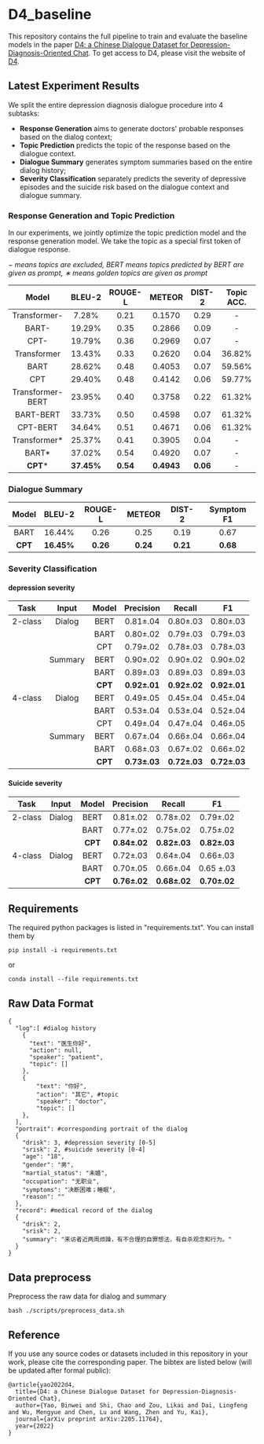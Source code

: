 # D4_baseline
This repository contains the full pipeline to train and evaluate the baseline models in the paper [D4: a Chinese Dialogue Dataset for Depression-Diagnosis-Oriented Chat](https://arxiv.org/abs/2205.11764). To get access to D4, please visit the website of [D4](https://x-lance.github.io/D4/).
## Latest Experiment Results
We split the entire depression diagnosis dialogue procedure into 4 subtasks: 
- **Response Generation** aims to generate doctors' probable responses based on the dialog context; 
- **Topic Prediction** predicts the topic of the response based on the dialogue context. 
- **Dialogue Summary** generates symptom summaries based on the entire dialog history; 
- **Severity Classification** separately predicts the severity of depressive episodes and the suicide risk based on the dialogue context and dialogue summary. 

### Response Generation and Topic Prediction

In our experiments, we jointly optimize the topic prediction model and the response generation model. We take the topic as a special first token of dialogue response.

*− means topics are excluded, BERT means topics predicted by BERT are given as prompt, ∗ means golden topics are given as prompt*

|      Model       |   BLEU-2   | ROUGE-L  |   METEOR   |  DIST-2  | Topic ACC. |
| :--------------: | :--------: | :------: | :--------: | :------: | :--------: |
|   Transformer-   |   7.28%    |   0.21   |   0.1570   |   0.29   |     -      |
|      BART-       |   19.29%   |   0.35   |   0.2866   |   0.09   |     -      |
|       CPT-       |   19.79%   |   0.36   |   0.2969   |   0.07   |     -      |
|   Transformer    |   13.43%   |   0.33   |   0.2620   |   0.04   |   36.82%   |
|       BART       |   28.62%   |   0.48   |   0.4053   |   0.07   |   59.56%   |
|       CPT        |   29.40%   |   0.48   |   0.4142   |   0.06   |   59.77%   |
| Transformer-BERT |   23.95%   |   0.40   |   0.3758   |   0.22   |   61.32%   |
|    BART-BERT     |   33.73%   |   0.50   |   0.4598   |   0.07   |   61.32%   |
|     CPT-BERT     |   34.64%   |   0.51   |   0.4671   |   0.06   |   61.32%   |
|   Transformer*   |   25.37%   |   0.41   |   0.3905   |   0.04   |     -      |
|      BART*       |   37.02%   |   0.54   |   0.4920   |   0.07   |     -      |
|     **CPT***     | **37.45%** | **0.54** | **0.4943** | **0.06** |     -      |

### Dialogue Summary

|  Model  |   BLEU-2   | ROUGE-L  |  METEOR  |  DIST-2  | Symptom F1 |
| :-----: | :--------: | :------: | :------: | :------: | :--------: |
|  BART   |   16.44%   |   0.26   |   0.25   |   0.19   |    0.67    |
| **CPT** | **16.45%** | **0.26** | **0.24** | **0.21** |  **0.68**  |

### Severity Classification

#### depression severity

|  Task   |  Input  |  Model  |  Precision   |    Recall    |      F1      |
| :-----: | :-----: | :-----: | :----------: | :----------: | :----------: |
| 2-class | Dialog  |  BERT   |   0.81±.04   |   0.80±.03   |   0.80±.03   |
|         |         |  BART   |   0.80±.02   |   0.79±.03   |   0.79±.03   |
|         |         |   CPT   |   0.79±.02   |   0.78±.03   |   0.78±.03   |
|         | Summary |  BERT   |   0.90±.02   |   0.90±.02   |   0.90±.02   |
|         |         |  BART   |   0.89±.03   |   0.89±.03   |   0.89±.03   |
|         |         | **CPT** | **0.92±.01** | **0.92±.02** | **0.92±.01** |
| 4-class | Dialog  |  BERT   |   0.49±.05   |   0.45±.04   |   0.45±.04   |
|         |         |  BART   |   0.53±.04   |   0.53±.04   |   0.52±.04   |
|         |         |   CPT   |   0.49±.04   |   0.47±.04   |   0.46±.05   |
|         | Summary |  BERT   |   0.67±.04   |   0.66±.04   |   0.66±.04   |
|         |         |  BART   |   0.68±.03   |   0.67±.02   |   0.66±.02   |
|         |         | **CPT** | **0.73±.03** | **0.72±.03** | **0.72±.03** |

#### Suicide severity

|  Task   | Input  |  Model  |  Precision   |    Recall    |      F1      |
| :-----: | :----: | :-----: | :----------: | :----------: | :----------: |
| 2-class | Dialog |  BERT   |   0.81±.02   |   0.78±.02   |   0.79±.02   |
|         |        |  BART   |   0.77±.02   |   0.75±.02   |   0.75±.02   |
|         |        | **CPT** | **0.84±.02** | **0.82±.03** | **0.82±.03** |
| 4-class | Dialog |  BERT   |   0.72±.03   |   0.64±.04   |   0.66±.03   |
|         |        |  BART   |   0.70±.05   |   0.66±.04   |  0.65 ±.03   |
|         |        | **CPT** | **0.76±.02** | **0.68±.02** | **0.70±.02** |

## Requirements
The required python packages is listed in "requirements.txt". You can install them by
```
pip install -i requirements.txt
```
or 
```
conda install --file requirements.txt
```
## Raw Data Format
```
{
  "log":[ #dialog history
    {
      "text": "医生你好",
      "action": null,
      "speaker": "patient",
      "topic": []
    },
    {
        "text": "你好",
        "action": "其它", #topic
        "speaker": "doctor", 
        "topic": []
    },
  ],
  "portrait": #corresponding portrait of the dialog
  {
    "drisk": 3, #depression severity [0-5]
    "srisk": 2, #suicide severity [0-4]
    "age": "18",
    "gender": "男",
    "martial_status": "未婚",
    "occupation": "无职业",
    "symptoms": "决断困难；睡眠",
    "reason": ""
  },
  "record": #medical record of the dialog
  {
    "drisk": 2,
    "srisk": 2,
    "summary": "来访者近两周烦躁，有不合理的自罪想法，有自杀观念和行为。"
  }
}
```
## Data preprocess
Preprocess the raw data for dialog and summary
```
bash ./scripts/preprocess_data.sh
```

## Reference
If you use any source codes or datasets included in this repository in your work, please cite the corresponding paper. The bibtex are listed below (will be updated after formal public):
```
@article{yao2022d4,
  title={D4: a Chinese Dialogue Dataset for Depression-Diagnosis-Oriented Chat},
  author={Yao, Binwei and Shi, Chao and Zou, Likai and Dai, Lingfeng and Wu, Mengyue and Chen, Lu and Wang, Zhen and Yu, Kai},
  journal={arXiv preprint arXiv:2205.11764},
  year={2022}
}
```